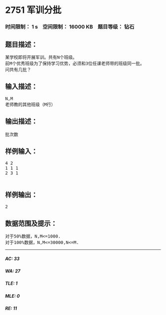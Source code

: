 # 2751 军训分批   
### 时间限制： 1 s&nbsp;&nbsp;&nbsp;&nbsp;空间限制： 16000 KB&nbsp;&nbsp;&nbsp;&nbsp;题目等级： 钻石  
## 题目描述：  

<pre>
某学校即将开展军训。共有N个班级。
前M个优秀班级为了保持学习优势，必须和3位任课老师带的班级同一批。
问共有几批？
</pre>
  
  
## 输入描述：  

<pre>
N,M
老师教的其他班级（M行）
</pre>
  
  
## 输出描述：  

<pre>
批次数
</pre>
  
  
## 样例输入：  

<pre>
4 2
1 1 1
2 3 1
 
</pre>
  
  
## 样例输出：  

<pre>
2
</pre>
  
  
## 数据范围及提示：  

<pre>
对于50%数据，N,M<=1000.
对于100%数据，N,M<=30000,N<=M.
</pre>
  
  
***  

##### AC: 33  
##### WA: 27  
##### TLE: 1  
##### MLE: 0  
##### RE: 11  
